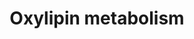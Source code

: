 ---
annotations:
- type: Pathway Ontology
  value: classic metabolic pathway
authors:
- TopiMeuronen
- Kristina2
- Mick Eikelhof
- Egonw
- Fehrhart
- L Dupuis
description: ''
last-edited: 2020-03-16
organisms:
- Homo sapiens
redirect_from:
- /index.php/Pathway:WP4005
- /instance/WP4005
schema-jsonld:
- '@context': https://schema.org/
  '@id': https://wikipathways.github.io/pathways/WP4005.html
  '@type': Dataset
  creator:
    '@type': Organization
    name: WikiPathways
  description: ''
  keywords:
  - ''
  - 9,12,13-TriHOME
  - 8(9)-EpETrE
  - 8-HDoHE
  - 8-HETE
  - 12(13)-EpODE
  - 4-HDoHE
  - 13-KODE
  - 5-KETE
  - 12-HETE
  - 15S-HETrE
  - DHA
  - 15-KETE
  - 17(18)-EpETE
  - PGE2
  - 5-HETrE
  - DGLA
  - 17-HDoHE
  - 8,9-DiHETrE
  - 5-HEPE
  - EDA
  - 5,6-DiHETrE
  - 12-HEPE
  - 14-HDoHE
  - 11-HEDE
  - 11-HETE
  - 9-KODE
  - LA
  - 19-HETE
  - 12S-HHTrE
  - 9-HOTrE
  - 9,10-DiHOME
  - 5-HETE
  - 11,12-DiHETrE
  - PGE1
  - 5-IPF2a-VI
  - 12,13-DiHOME
  - 12(13)-EpOME
  - EPA
  - 9(10)-EpOME
  - PGF2a
  - 14,15-DiHETE
  - 11-HEPE
  - 8-HEPE
  - LXA5
  - 18-HEPE
  - TXB3
  - 15-HEDE
  - 12(13)Ep-9-KODE
  - TXB1
  - 9,10,13-TriHOME
  - 13-HOTrE
  - 9-HODE
  - 19,20-DiHDPA
  - 14,15-DiHETrE
  - 11-HDoHE
  - AA
  - PGH2?
  - TXB2
  - 14(15)-EpETrE
  - 15-HETE
  - 12-KETE
  - 8-HETrE
  - 17,18-DiHETE
  - ALA
  - 13-HODE
  license: CC0
  name: Oxylipin metabolism
seo: CreativeWork
title: Oxylipin metabolism
wpid: WP4005
---